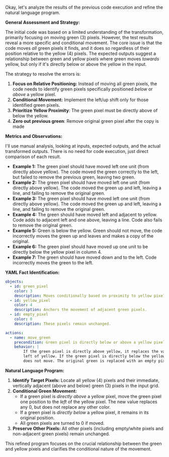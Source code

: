 Okay, let's analyze the results of the previous code execution and refine the natural language program.

**General Assessment and Strategy:**

The initial code was based on a limited understanding of the transformation, primarily focusing on moving green (3) pixels. However, the test results reveal a more specific and conditional movement. The core issue is that the code moves *all* green pixels it finds, and it does so regardless of their position relative to the yellow (4) pixels. The expected outputs suggest a relationship between green and yellow pixels where green moves *towards* yellow, but only if it's directly below or above the yellow in the input.

The strategy to resolve the errors is:

1.  **Focus on Relative Positioning:** Instead of moving all green pixels, the code needs to identify green pixels specifically positioned *below* or *above* a yellow pixel.
2.  **Conditional Movement:** Implement the left/up shift only for those identified green pixels.
3. **Prioritize Yellow Proximity**: The green pixel must be directly above of below the yellow.
4. **Zero out previous green**: Remove original green pixel after the copy is made

**Metrics and Observations:**

I'll use manual analysis, looking at inputs, expected outputs, and the actual transformed outputs. There is no need for code execution, just direct comparison of each result.

*   **Example 1:** The green pixel should have moved left one unit (from directly above yellow). The code moved the green correctly to the left, but failed to remove the previous green, leaving two green.
*   **Example 2:** The green pixel should have moved left one unit (from directly above yellow). The code moved the green up and left, leaving a line, and failing to remove the original green.
*   **Example 3:** The green pixel should have moved left one unit (from directly above yellow). The code moved the green up and left, leaving a line, and failing to remove the original green.
*   **Example 4:** The green should have moved left and adjacent to yellow. Code adds to adjacent left and one above, leaving a line. Code also fails to remove the original green.
*   **Example 5:** Green is below the yellow. Green should not move, the code incorrectly moves the green up and leaves and makes a copy of the original.
*   **Example 6:** The green pixel should have moved up one unit to be directly below the yellow pixel in column 4.
*   **Example 7:** The green should have moved down and to the left. Code incorrectly moves the green to the left.

**YAML Fact Identification:**


```yaml
objects:
  - id: green_pixel
    color: 3
    description: Moves conditionally based on proximity to yellow pixels.
  - id: yellow_pixel
    color: 4
    description: Anchors the movement of adjacent green pixels.
  - id: empty_pixel
    color: 0
    description: These pixels remain unchanged.

actions:
  - name: move_green
    precondition: Green pixel is directly below or above a yellow pixel.
    behavior: |
        If the green pixel is directly above yellow, it replaces the value to the
        left of yellow. If the green pixel is directly below the yellow, it
        does not move. The original green is replaced with an empty pixel.
```


**Natural Language Program:**

1.  **Identify Target Pixels:** Locate all yellow (4) pixels and their immediate, vertically adjacent (above and below) green (3) pixels in the input grid.
2.  **Conditional Green Movement:**
    *   If a green pixel is *directly above* a yellow pixel, move the green pixel one position to the *left* of the yellow pixel. The new value replaces any 0, but does not replace any other color.
    *   If a green pixel is *directly below* a yellow pixel, it remains in its original position.
    *   All green pixels are turned to 0 if moved.
3.  **Preserve Other Pixels:** All other pixels (including empty/white pixels and non-adjacent green pixels) remain unchanged.

This refined program focuses on the crucial relationship between the green and yellow pixels and clarifies the conditional nature of the movement.
